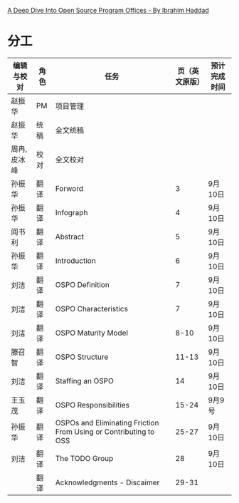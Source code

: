 [A Deep Dive Into Open Source Program Offices - By Ibrahim Haddad](!https://8112310.fs1.hubspotusercontent-na1.net/hubfs/8112310/LF%20Research/LFR_LFAID_Deep_Dive_Open_Source_Program_Offices_081922.pdf?hsCtaTracking=d11dcd9c-049c-4d44-81dc-0d7e07054c67%7Ccb45c958-db17-4c24-ae69-bc723aea709d)
# 分工
| 编辑与校对  | 角色 | 任务                                                               | 页（英文原版） | 预计完成时间 |
| ------ | -- | ---------------------------------------------------------------- | ------- | ------ |
| 赵振华    | PM | 项目管理                                                             |         |        |
| 赵振华    | 统稿 | 全文统稿                                                             |         |        |
| 周冉,皮冰峰     | 校对 | 全文校对                                                             |         |        |
| 孙振华    | 翻译 | Forword                                                          | 3       | 9月10日  |
| 孙振华    | 翻译 | Infograph                                                        | 4       | 9月10日  |
| 阎书利    | 翻译 | Abstract                                                         | 5       | 9月10日  |
| 孙振华    | 翻译 | Introduction                                                     | 6       | 9月10日  |
| 刘洁     | 翻译 | OSPO Definition                                                  | 7       | 9月10日  |
| 刘洁     | 翻译 | OSPO Characteristics                                             | 7       | 9月10日  |
| 刘洁     | 翻译 | OSPO Maturity Model                                              | 8-10    | 9月10日  |
| 滕召智    | 翻译 | OSPO Structure                                                   | 11-13   | 9月10日  |
| 刘洁     | 翻译 | Staffing an OSPO                                                 | 14      | 9月10日  |
| 王玉茂 | 翻译 | OSPO Responsibilities                                            | 15-24   | 9月9号   |
| 孙振华    | 翻译 | OSPOs and Eliminating Friction From Using or Contributing to OSS | 25-27   | 9月10日  |
| 刘洁     | 翻译 | The TODO Group                                                   | 28      | 9月10日  |
|        | 翻译 | Acknowledgments - Discaimer                                      | 29-31   |        |

